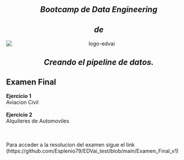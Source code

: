 <div align="center">
<h2><em>Bootcamp de Data Engineering</em></h2>

<h2><em>de</em></h2><img style=" margin-left:auto;margin-right:auto;display:block;margin-top:10px;" 
img src="https://cdn.prod.website-files.com/61d5f00789a4ab4d52adcd5f/61f40048bdb455e078ad6cf8_Logotype.svg" loading="lazy" alt="logo-edvai" class="logo-image">


  <h2><em>Creando el pipeline de datos.</em></h2>
<div align="left">
<h2 class="cursos-h2">Examen Final</h2>
 
  <p class="cursos-paragraph"><strong>Ejercicio 1</strong><br>Aviacion Civil<br> 
    <br><strong>Ejercicio 2</strong><br>Alquileres de Automoviles<br><br>&zwj;</p>
Para acceder a la resolucion del examen sigue el link (https://github.com/Esplenio79/EDVai_test/blob/main/Examen_Final_v1)





